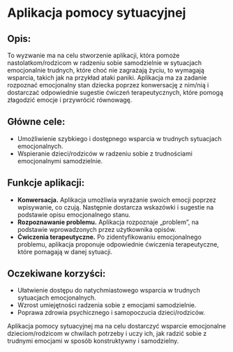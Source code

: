 # Aplikacja pomocy sytuacyjnej

## Opis:

To wyzwanie ma na celu stworzenie aplikacji, która pomoże nastolatkom/rodzicom w radzeniu sobie samodzielnie w sytuacjach emocjonalnie trudnych, które choć nie zagrażają życiu, to wymagają wsparcia, takich jak na przykład ataki paniki. Aplikacja ma za zadanie rozpoznać emocjonalny stan dziecka poprzez konwersację z nim/nią i dostarczać odpowiednie sugestie ćwiczeń terapeutycznych, które pomogą złagodzić emocje i przywrócić równowagę.

## Główne cele:

- Umożliwienie szybkiego i dostępnego wsparcia w trudnych sytuacjach emocjonalnych.
- Wspieranie dzieci/rodziców w radzeniu sobie z trudnościami emocjonalnymi samodzielnie.

## Funkcje aplikacji:

- **Konwersacja.** Aplikacja umożliwia wyrażanie swoich emocji poprzez wpisywanie, co czują. Następnie dostarcza wskazówki i sugestie na podstawie opisu emocjonalnego stanu.
- **Rozpoznawanie problemu.** Aplikacja rozpoznaje „problem”, na podstawie wprowadzonych przez użytkownika opisów.
- **Ćwiczenia terapeutyczne.** Po zidentyfikowaniu emocjonalnego problemu, aplikacja proponuje odpowiednie ćwiczenia terapeutyczne, które pomagają w danej sytuacji.

## Oczekiwane korzyści:

- Ułatwienie dostępu do natychmiastowego wsparcia w trudnych sytuacjach emocjonalnych.
- Wzrost umiejętności radzenia sobie z emocjami samodzielnie.
- Poprawa zdrowia psychicznego i samopoczucia dzieci/rodziców.

Aplikacja pomocy sytuacyjnej ma na celu dostarczyć wsparcie emocjonalne dzieciom/rodzicom w chwilach potrzeby i uczy ich, jak radzić sobie z trudnymi emocjami w sposób konstruktywny i samodzielny.
